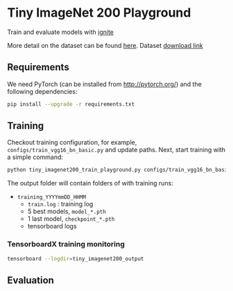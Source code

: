 # Tiny ImageNet 200 Playground

Train and evaluate models with [ignite](https://github.com/pytorch/ignite)

More detail on the dataset can be found [here](https://tiny-imagenet.herokuapp.com/). 
Dataset [download link](http://cs231n.stanford.edu/tiny-imagenet-200.zip) 

## Requirements

We need PyTorch (can be installed from http://pytorch.org/) and the following dependencies:

```bash
pip install --upgrade -r requirements.txt
```

## Training

Checkout training configuration, for example, `configs/train_vgg16_bn_basic.py` and update paths.
Next, start training with a simple command:
```bash
python tiny_imagenet200_train_playground.py configs/train_vgg16_bn_basic.py
```

The output folder will contain folders of with training runs:
- `training_YYYYmmDD_HHMM`
    - `train.log` : training log
    - 5 best models, `model_*.pth`
    - 1 last model, `checkpoint_*.pth`
    - tensorboard logs

### TensorboardX training monitoring

```bash
tensorboard --logdir=tiny_imagenet200_output
``` 

## Evaluation


 